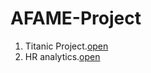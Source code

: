 # AFAME-Project
1. Titanic Project.[open](https://github.com/MadhuRao07/AFAME-Project/blob/main/%20Titanic%20Survival.ipynb)
2. HR analytics.[open](https://github.com/MadhuRao07/AFAME-Project/blob/main/HR%20Analytics.ipynb)
